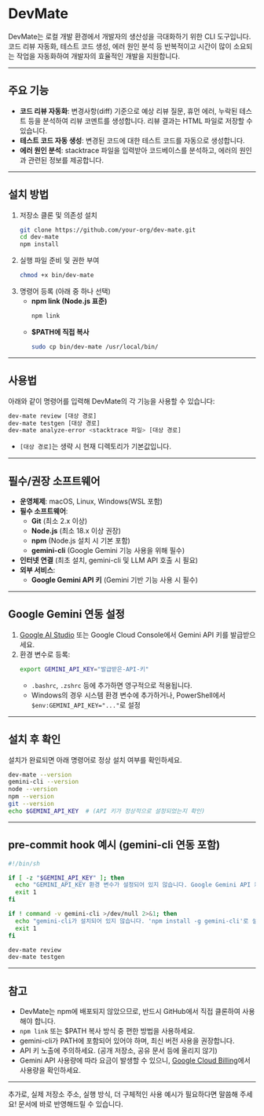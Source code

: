 # DevMate

DevMate는 로컬 개발 환경에서 개발자의 생산성을 극대화하기 위한 CLI 도구입니다. 코드 리뷰 자동화, 테스트 코드 생성, 에러 원인 분석 등 반복적이고 시간이 많이 소요되는 작업을 자동화하여 개발자의 효율적인 개발을 지원합니다.

---

## 주요 기능

- **코드 리뷰 자동화**: 변경사항(diff) 기준으로 예상 리뷰 질문, 휴먼 에러, 누락된 테스트 등을 분석하여 리뷰 코멘트를 생성합니다. 리뷰 결과는 HTML 파일로 저장할 수 있습니다.
- **테스트 코드 자동 생성**: 변경된 코드에 대한 테스트 코드를 자동으로 생성합니다.
- **에러 원인 분석**: stacktrace 파일을 입력받아 코드베이스를 분석하고, 에러의 원인과 관련된 정보를 제공합니다.

---

## 설치 방법

1. 저장소 클론 및 의존성 설치
   ```bash
   git clone https://github.com/your-org/dev-mate.git
   cd dev-mate
   npm install
   ```
2. 실행 파일 준비 및 권한 부여
   ```bash
   chmod +x bin/dev-mate
   ```
3. 명령어 등록 (아래 중 하나 선택)
   - **npm link (Node.js 표준)**
     ```bash
     npm link
     ```
   - **$PATH에 직접 복사**
     ```bash
     sudo cp bin/dev-mate /usr/local/bin/
     ```

---

## 사용법

아래와 같이 명령어를 입력해 DevMate의 각 기능을 사용할 수 있습니다:

```bash
dev-mate review [대상 경로]
dev-mate testgen [대상 경로]
dev-mate analyze-error <stacktrace 파일> [대상 경로]
```
- `[대상 경로]`는 생략 시 현재 디렉토리가 기본값입니다.

---

## 필수/권장 소프트웨어

- **운영체제**: macOS, Linux, Windows(WSL 포함)
- **필수 소프트웨어**:
  - **Git** (최소 2.x 이상)
  - **Node.js** (최소 18.x 이상 권장)
  - **npm** (Node.js 설치 시 기본 포함)
  - **gemini-cli** (Google Gemini 기능 사용을 위해 필수)
- **인터넷 연결** (최초 설치, gemini-cli 및 LLM API 호출 시 필요)
- **외부 서비스**:
  - **Google Gemini API 키** (Gemini 기반 기능 사용 시 필수)

---

## Google Gemini 연동 설정

1. [Google AI Studio](https://aistudio.google.com/app/apikey) 또는 Google Cloud Console에서 Gemini API 키를 발급받으세요.
2. 환경 변수로 등록:
   ```bash
   export GEMINI_API_KEY="발급받은-API-키"
   ```
   - `.bashrc`, `.zshrc` 등에 추가하면 영구적으로 적용됩니다.
   - Windows의 경우 시스템 환경 변수에 추가하거나, PowerShell에서 `$env:GEMINI_API_KEY="..."`로 설정

---

## 설치 후 확인

설치가 완료되면 아래 명령어로 정상 설치 여부를 확인하세요.

```bash
dev-mate --version
gemini-cli --version
node --version
npm --version
git --version
echo $GEMINI_API_KEY  # (API 키가 정상적으로 설정되었는지 확인)
```

---

## pre-commit hook 예시 (gemini-cli 연동 포함)

```bash
#!/bin/sh

if [ -z "$GEMINI_API_KEY" ]; then
  echo "GEMINI_API_KEY 환경 변수가 설정되어 있지 않습니다. Google Gemini API 키를 등록하세요."
  exit 1
fi

if ! command -v gemini-cli >/dev/null 2>&1; then
  echo "gemini-cli가 설치되어 있지 않습니다. 'npm install -g gemini-cli'로 설치하세요."
  exit 1
fi

dev-mate review
dev-mate testgen
```

---

## 참고

- DevMate는 npm에 배포되지 않았으므로, 반드시 GitHub에서 직접 클론하여 사용해야 합니다.
- `npm link` 또는 $PATH 복사 방식 중 편한 방법을 사용하세요.
- gemini-cli가 PATH에 포함되어 있어야 하며, 최신 버전 사용을 권장합니다.
- API 키 노출에 주의하세요. (공개 저장소, 공유 문서 등에 올리지 않기)
- Gemini API 사용량에 따라 요금이 발생할 수 있으니, [Google Cloud Billing](https://console.cloud.google.com/billing)에서 사용량을 확인하세요.

---

추가로, 실제 저장소 주소, 실행 방식, 더 구체적인 사용 예시가 필요하다면 말씀해 주세요!
문서에 바로 반영해드릴 수 있습니다. 